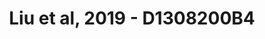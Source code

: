 ---
title: Liu et al, 2019 - D1308200B4
layout: osd-exhibit
paper: config-liu-2019
figure: D1308200B4
---